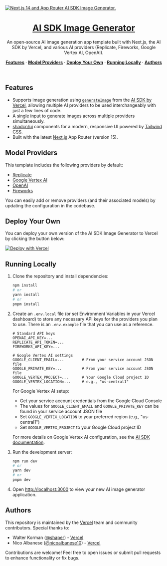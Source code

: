 <a href="https://ai-sdk-image-generator.vercel.app">
  <img alt="Next.js 14 and App Router AI SDK Image Generator." src="https://ai-sdk-image-generator.vercel.app/opengraph-image.png">
  <h1 align="center">AI SDK Image Generator</h1>
</a>

<p align="center">
  An open-source AI image generation app template built with Next.js, the AI SDK by Vercel, and various AI providers (Replicate, Fireworks, Google Vertex AI, OpenAI).
</p>

<p align="center">
  <a href="#features"><strong>Features</strong></a> ·
  <a href="#model-providers"><strong>Model Providers</strong></a> ·
  <a href="#deploy-your-own"><strong>Deploy Your Own</strong></a> ·
  <a href="#running-locally"><strong>Running Locally</strong></a> ·
  <a href="#authors"><strong>Authors</strong></a>
</p>
<br/>


## Features

- Supports image generation using [`generateImage`](https://sdk.vercel.ai/docs/reference/ai-sdk-core/generate-image) from the [AI SDK by Vercel](https://sdk.vercel.ai/docs), allowing multiple AI providers to be used interchangeably with just a few lines of code.
- A single input to generate images across multiple providers simultaneously.
- [shadcn/ui](https://ui.shadcn.com/) components for a modern, responsive UI powered by [Tailwind CSS](https://tailwindcss.com).
- Built with the latest [Next.js](https://nextjs.org) App Router (version 15).

## Model Providers

This template includes the following providers by default:

- [Replicate](https://sdk.vercel.ai/providers/ai-sdk-providers/replicate)
- [Google Vertex AI](https://sdk.vercel.ai/providers/ai-sdk-providers/google-vertex)
- [OpenAI](https://sdk.vercel.ai/providers/ai-sdk-providers/openai)
- [Fireworks](https://sdk.vercel.ai/providers/ai-sdk-providers/fireworks)

You can easily add or remove providers (and their associated models) by updating the configuration in the codebase.

## Deploy Your Own

You can deploy your own version of the AI SDK Image Generator to Vercel by clicking the button below:

[![Deploy with Vercel](https://vercel.com/button)](https://vercel.com/new/clone?repository-url=https%3A%2F%2Fgithub.com%2Fvercel-labs%2Fai-sdk-image-generator&env=FIREWORKS_API_KEY,GOOGLE_CLIENT_EMAIL,GOOGLE_PRIVATE_KEY_ID,GOOGLE_VERTEX_LOCATION,GOOGLE_VERTEX_PROJECT,OPENAI_API_KEY,REPLICATE_API_TOKEN&envDescription=AI%20Provider%20API%20keys%20required%20for%20this%20demo.&envLink=https%3A%2F%2Fgithub.com%2Fvercel-labs%2Fai-sdk-image-generator&demo-title=AI%20SDK%20Image%20Generator&demo-description=%20%20An%20open-source%20AI%20image%20generation%20app%20template%20built%20with%20Next.js%2C%20the%20AI%20SDK%20by%20Vercel%2C%20and%20various%20AI%20providers%20(Replicate%2C%20Fireworks%2C%20Google%20Vertex%20AI%2C%20OpenAI).&demo-url=https%3A%2F%2Fai-sdk-image-generator.vercel.app%2F&demo-image=https%3A%2F%2Fai-sdk-image-generator.vercel.app%2Fopengraph-image.png)

## Running Locally

1. Clone the repository and install dependencies:
   ```bash
   npm install
   # or
   yarn install
   # or
   pnpm install
   ```

2. Create an `.env.local` file (or set Environment Variables in your Vercel dashboard) to store any necessary API keys for the providers you plan to use. There is an `.env.example` file that you can use as a reference.

   ```
   # Standard API keys
   OPENAI_API_KEY=...
   REPLICATE_API_TOKEN=...
   FIREWORKS_API_KEY=...

   # Google Vertex AI settings
   GOOGLE_CLIENT_EMAIL=...        # From your service account JSON file
   GOOGLE_PRIVATE_KEY=...         # From your service account JSON file
   GOOGLE_VERTEX_PROJECT=...      # Your Google Cloud project ID
   GOOGLE_VERTEX_LOCATION=...     # e.g., "us-central1"
   ```

   For Google Vertex AI setup:
   - Get your service account credentials from the Google Cloud Console
   - The values for `GOOGLE_CLIENT_EMAIL` and `GOOGLE_PRIVATE_KEY` can be found in your service account JSON file
   - Set `GOOGLE_VERTEX_LOCATION` to your preferred region (e.g., "us-central1")
   - Set `GOOGLE_VERTEX_PROJECT` to your Google Cloud project ID

   For more details on Google Vertex AI configuration, see the [AI SDK documentation](https://sdk.vercel.ai/providers/ai-sdk-providers/google-vertex#edge-runtime).

3. Run the development server:
   ```bash
   npm run dev
   # or
   yarn dev
   # or
   pnpm dev
   ```

4. Open [http://localhost:3000](http://localhost:3000) to view your new AI image generator application.

## Authors

This repository is maintained by the [Vercel](https://vercel.com) team and community contributors. Special thanks to:

- Walter Korman ([@shaper](https://x.com/shaper)) - [Vercel](https://vercel.com)
- Nico Albanese ([@nicoalbanese10](https://x.com/nicoalbanese10)) - [Vercel](https://vercel.com)

Contributions are welcome! Feel free to open issues or submit pull requests to enhance functionality or fix bugs.
